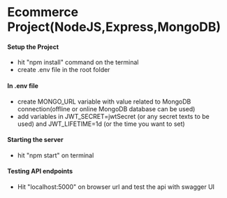 # Ecommerce Project(NodeJS,Express,MongoDB)

#### Setup the Project

- hit "npm install" command on the terminal
- create .env file in the root folder

#### In .env file

- create MONGO_URL variable with value related to MongoDB connection(offline or online MongoDB database can be used)
- add variables in JWT_SECRET=jwtSecret (or any secret texts to be used) and JWT_LIFETIME=1d (or the time you want to set)

#### Starting the server

- hit "npm start" on terminal

#### Testing API endpoints

- Hit "localhost:5000" on browser url and test the api with swagger UI
